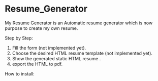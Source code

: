 # Resume_Generator

My Resume Generator is an Automatic resume generator which is now purpose to create my own resume. 

Step by Step:
1. Fill the form (not implemented yet).
2. Choose the desired HTML resume template (not implemented yet).
2. Show the generated static HTML resume .
3. export the HTML to pdf.

How to install:
